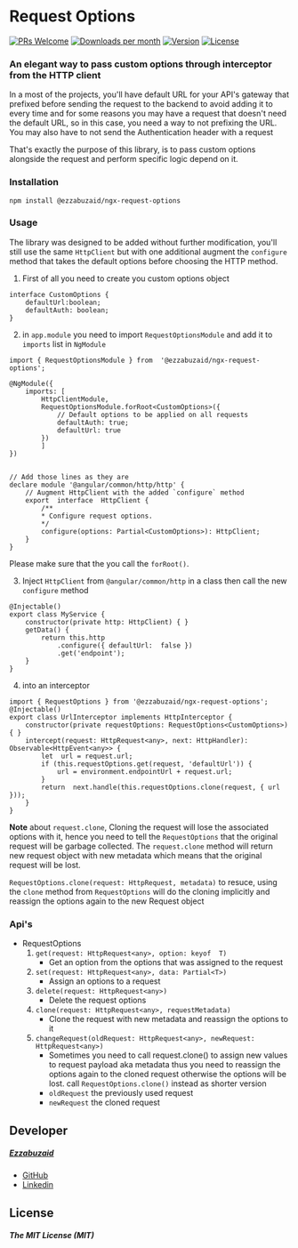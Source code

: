 # Request Options
  [![PRs Welcome](https://img.shields.io/badge/PRs-welcome-brightgreen.svg)](https://github.com/ezzabuzaid/ngx-request-options/pulls) [![Downloads per month](https://flat.badgen.net/npm/dm/@ezzabuzaid/ngx-request-options)](https://www.npmjs.com/package/@ezzabuzaid/ngx-request-options) [![Version](https://flat.badgen.net/npm/v/@ezzabuzaid/ngx-request-options)](https://www.npmjs.com/package/@ezzabuzaid/ngx-request-options) [![License](https://flat.badgen.net/npm/license/@ezzabuzaid/ngx-request-options)](https://www.npmjs.com/package/@ezzabuzaid/ngx-request-options) 

### An elegant way to pass custom options through interceptor from the HTTP client

In a most of the projects, you'll have default URL for your API's gateway that prefixed before sending the request to the backend to avoid adding it to every time and for some reasons you may have a request that doesn't need the default URL, so in this case, you need a way to not prefixing the URL.
You may also have to not send the Authentication header with a request

That's exactly the purpose of this library, is to pass custom options alongside the request and perform specific logic depend on it.

### Installation
`npm install @ezzabuzaid/ngx-request-options`

### Usage
The library was designed to be added without further modification, you'll still use the same `HttpClient` but with one additional augment
the `configure` method that takes the default options before choosing the HTTP method.

1. First of all you need to create you custom options object

```
interface CustomOptions {
	defaultUrl:boolean;
	defaultAuth: boolean;
}
```
2. in `app.module` you need to import `RequestOptionsModule` and add it to `imports` list in `NgModule`

```
import { RequestOptionsModule } from  '@ezzabuzaid/ngx-request-options';

@NgModule({
	imports: [
		HttpClientModule,
		RequestOptionsModule.forRoot<CustomOptions>({
			// Default options to be applied on all requests
			defaultAuth: true;
			defaultUrl: true
		})
		]
})

  
// Add those lines as they are
declare module '@angular/common/http/http' {
	// Augment HttpClient with the added `configure` method
	export  interface  HttpClient {
		/**
		* Configure request options.
		*/
		configure(options: Partial<CustomOptions>): HttpClient;
	}
}
```
Please make sure that the you call the `forRoot()`.

3. Inject `HttpClient` from `@angular/common/http` in a class then call the new `configure` method
```
@Injectable()
export class MyService {
	constructor(private http: HttpClient) { }
	getData() {
		return this.http
			.configure({ defaultUrl:  false })
			.get('endpoint');
	}
}
```
4. into an interceptor
```
import { RequestOptions } from '@ezzabuzaid/ngx-request-options';
@Injectable()
export class UrlInterceptor implements HttpInterceptor {
	constructor(private requestOptions: RequestOptions<CustomOptions>) { }
	intercept(request: HttpRequest<any>, next: HttpHandler): Observable<HttpEvent<any>> {
		let  url = request.url;
		if (this.requestOptions.get(request, 'defaultUrl')) {
			url = environment.endpointUrl + request.url;
		}
		return  next.handle(this.requestOptions.clone(request, { url }));
	}
}
```

**Note** about `request.clone`,  Cloning the request will lose the associated options with it, hence you need to tell the `RequestOptions` that the original request will be garbage collected.
The `request.clone` method will return new request object with new metadata which means that the original request will be lost.

`RequestOptions.clone(request: HttpRequest, metadata)` to resuce, using the `clone` method from `RequestOptions` will do the cloning implicitly and reassign the options again to the new Request object


### Api's
* RequestOptions
	1.  `get(request: HttpRequest<any>, option: keyof  T)`
		* Get an option from the options that was assigned to the request
	2.  `set(request: HttpRequest<any>, data: Partial<T>)` 
		* Assign an options to a request
	3. `delete(request: HttpRequest<any>)`
		* Delete the request options
	4. `clone(request: HttpRequest<any>, requestMetadata)`
		* Clone the request with new metadata and reassign the options to it
	5. `changeRequest(oldRequest: HttpRequest<any>, newRequest: HttpRequest<any>)`
		*  Sometimes you need to call request.clone() to assign new values to request payload aka metadata thus you need to reassign the options again to the cloned request otherwise the options will be lost. call `RequestOptions.clone()` instead as shorter version
		* `oldRequest` the previously used request
		* `newRequest` the cloned request 


## Developer
##### [Ezzabuzaid](mailto:ezzabuzaid@hotmail.com)
- [GitHub](https://github.com/ezzabuzaid)
- [Linkedin](https://www.linkedin.com/in/ezzabuzaid)

## License
##### The MIT License (MIT)

<!--stackedit_data:
eyJoaXN0b3J5IjpbLTE0NTg2NDA4MiwxNTUyNjM3MTQwLDMxNz
AwNDQ2LC0xNDQ2NTU3MzM0LC04MjE1MTgyNzUsLTE5MzY3MDA3
NzBdfQ==
-->